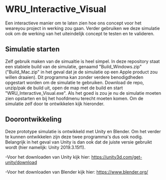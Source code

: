 # WRU_Interactive_Visual
Een interactieve manier om te laten zien hoe ons concept voor het weareyou project in werking zou gaan. Verder gebruiken we deze simulatie ook om de werking van het uiteindelijk concept te testen en te valideren.

## Simulatie starten
Zelf gebruik maken van de simualtie is heel simpel. 
In deze repository staat een stabiele build van de simulatie, genaamd "Build_Windows.zip" ("Build_Mac.zip" in het geval dat je de simulatie op een Apple product zou willen draaien). Dit programma kan zonder verdere benodigdheden opgestart worden om de simulatie te gebruiken. Download de repo, unzip/pak de build uit, open de map met de build en start "WRU_Interactive_Visual.exe". Als het goed is zou je nu de simulatie moeten zien opstarten en bij het hoofdmenu terecht moeten komen.
Om de simulatie zelf door te ontwikkelen kijk hieronder. 

## Doorontwikkeling
Deze prototype simulatie is ontwikkeld met Unity en Blender. Om het verder te kunnen ontwikkelen zijn deze twee programma's dus ook nodig. Belangrijk in het geval van Unity is dan ook dat de juiste versie gebruikt wordt (hier namelijk: Unity 2019.3.15f1).

-Voor het downloaden van Unity kijk hier: https://unity3d.com/get-unity/download 

-Voor het downloaden van Blender kijk hier: https://www.blender.org/
